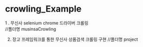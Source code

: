 # crowling_Example

1 . 무신사 selenium chrome 드라이버 크롤링  
//폴더명 musinsaCrowling


2. 장고 프레임워크를 통한 무신사 상품검색 크롤링 구현
//폴더명 project
